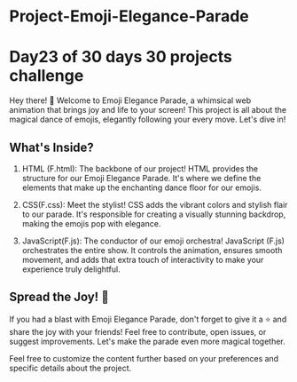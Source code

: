 # Project-Emoji-Elegance-Parade
# Day23 of 30 days 30 projects challenge

Hey there! 👋 Welcome to Emoji Elegance Parade, a whimsical web animation that brings joy and life to your screen! This project is all about the magical dance of emojis, elegantly following your every move. Let's dive in!


## What's Inside?
1. HTML (F.html):
The backbone of our project! HTML provides the structure for our Emoji Elegance Parade. It's where we define the elements that make up the enchanting dance floor for our emojis.

2. CSS(F.css):
Meet the stylist! CSS adds the vibrant colors and stylish flair to our parade. It's responsible for creating a visually stunning backdrop, making the emojis pop with elegance.

3. JavaScript(F.js):
The conductor of our emoji orchestra! JavaScript (F.js) orchestrates the entire show. It controls the animation, ensures smooth movement, and adds that extra touch of interactivity to make your experience truly delightful.


## Spread the Joy! 🌈
If you had a blast with Emoji Elegance Parade, don't forget to give it a ⭐️ and share the joy with your friends! Feel free to contribute, open issues, or suggest improvements. Let's make the parade even more magical together.

Feel free to customize the content further based on your preferences and specific details about the project.

